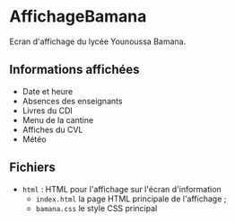 # AffichageBamana

Ecran d'affichage du lycée Younoussa Bamana. 

## Informations affichées

 * Date et heure
 * Absences des enseignants
 * Livres du CDI
 * Menu de la cantine
 * Affiches du CVL
 * Météo

## Fichiers

 * `html` : HTML pour l'affichage sur l'écran d'information
   - `index.html` la page HTML principale de l'affichage ;
   - `bamana.css` le style CSS principal
 
